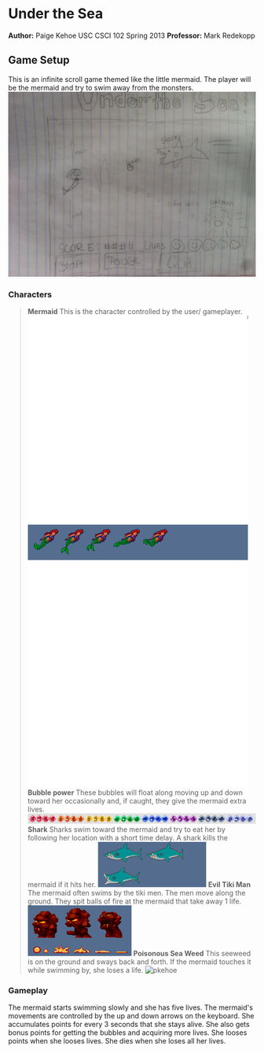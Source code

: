 # Under the Sea
**Author:** Paige Kehoe
USC CSCI 102 Spring 2013
**Professor:** Mark Redekopp

## Game Setup
This is an infinite scroll game themed like the little mermaid.  The player will be the mermaid and try to swim away from the monsters.  
	![pkehoe](gameMockUp.jpeg "Mock Game Board")
	
	
### Characters
> **Mermaid**
	This is the character controlled by the user/ gameplayer.  
	![pkehoe](mermaid.png "The Little Mermaid")
> **Bubble power**
	These bubbles will float along moving up and down toward her occasionally and, if caught, they give the mermaid extra lives.
	![pkehoe](bubbles.png "Bubbles")
> **Shark**
	Sharks swim toward the mermaid and try to eat her by following her location with a short time delay.  A shark kills the mermaid if it hits her.
	![pkehoe](shark.png "Sharky")
> **Evil Tiki Man**
	The mermaid often swims by the tiki men.  The men move along the ground. They spit balls of fire at the mermaid that take away 1 life.
	![pkehoe](tikiman.png "Tiki")
> **Poisonous Sea Weed**
	This seeweed is on the ground and sways back and forth.  If the mermaid touches it while swimming by, she loses a life.
	![pkehoe](realseaweed.png "seaweed")

### Gameplay
The mermaid starts swimming slowly and she has five lives.  The mermaid's movements are controlled by the up and down arrows on the keyboard. She accumulates points for every 3 seconds that she stays alive.  She also gets bonus points for getting the bubbles and acquiring more lives.  She looses points when she looses lives. She dies when she loses all her lives.  

